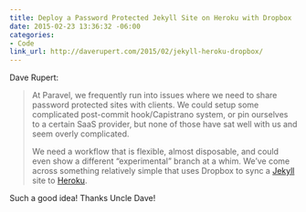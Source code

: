 ```yaml
---
title: Deploy a Password Protected Jekyll Site on Heroku with Dropbox
date: 2015-02-23 13:36:32 -06:00
categories:
- Code
link_url: http://daverupert.com/2015/02/jekyll-heroku-dropbox/
---
```


Dave Rupert:

> At Paravel, we frequently run into issues where we need to share password protected sites with clients. We could setup some complicated post-commit hook/Capistrano system, or pin ourselves to a certain SaaS provider, but none of those have sat well with us and seem overly complicated.
>
> We need a workflow that is flexible, almost disposable, and could even show a different “experimental” branch at a whim. We’ve come across something relatively simple that uses Dropbox to sync a [Jekyll](http://jekyllrb.com/) site to [Heroku](http://heroku.com/).

Such a good idea! Thanks Uncle Dave!
